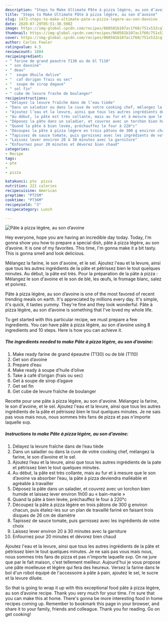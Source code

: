 ```yaml
---
description: "Steps to Make Ultimate Pâte à pizza légère, au son d’avoine"
title: "Steps to Make Ultimate Pâte à pizza légère, au son d’avoine"
slug: 1473-steps-to-make-ultimate-pate-a-pizza-legere-au-son-davoine
date: 2020-07-29T05:51:30.590Z
image: https://img-global.cpcdn.com/recipes/060501b107ac1f60/751x532cq70/pate-a-pizza-legere-au-son-davoine-photo-principale-de-la-recette.jpg
thumbnail: https://img-global.cpcdn.com/recipes/060501b107ac1f60/751x532cq70/pate-a-pizza-legere-au-son-davoine-photo-principale-de-la-recette.jpg
cover: https://img-global.cpcdn.com/recipes/060501b107ac1f60/751x532cq70/pate-a-pizza-legere-au-son-davoine-photo-principale-de-la-recette.jpg
author: Carlos Fowler
ratingvalue: 4.5
reviewcount: 1884
recipeingredient:
- " farine de grand peautre T130 ou de bl T110"
- " son davoine"
- " deau"
- "  soupe dhuile dolive"
- "  caf dorigan frais ou sec"
- "  soupe de sirop dagave"
- " sel fin"
- " cube de levure frache de boulanger"
recipeinstructions:
- "Délayez la levure fraîche dans de l’eau tiède"
- "Dans un saladier ou dans la cuve de votre cooking chef, mélangez la farine, le son d’avoine et le sel."
- "Ajoutez l’eau et la levure, ainsi que tous les autres ingrédients de la pate et pétrissez bien le tout quelques minutes."
- "Au début, la pâte est très collante, mais au fur et à mesure que le son d’avoine va absorber l’eau, la pâte à pizza deviendra malléable et agréable à travailler"
- "Déposez la pâte dans un saladier, et couvrez avec un torchon bien humide et laissez lever environ 1h00 au « bain-marie »"
- "Quand la pâte à bien levée, préchauffez le four à 220°c"
- "Découpez la pâte à pizza légère en trois pâtons de 300 g environ chacun, puis étalez-les sur un plan de travaillé fariné en faisant trois disques de 26 cm de diamètre"
- "Tapissez de sauce tomate, puis garnissez avec les ingrédients de votre choix"
- "Laissez lever environ 20 à 30 minutes avec la garniture"
- "Enfournez pour 20 minutes et dévorez bien chaud"
categories:
- Recipe
tags:
- pte
- 
- pizza

katakunci: pte  pizza 
nutrition: 221 calories
recipecuisine: American
preptime: "PT25M"
cooktime: "PT36M"
recipeyield: "3"
recipecategory: Lunch

---
```



![Pâte à pizza légère, au son d’avoine](https://img-global.cpcdn.com/recipes/060501b107ac1f60/751x532cq70/pate-a-pizza-legere-au-son-davoine-photo-principale-de-la-recette.jpg)

Hey everyone, hope you are having an incredible day today. Today, I'm gonna show you how to prepare a special dish, pâte à pizza légère, au son d’avoine. It is one of my favorites. This time, I'm gonna make it a bit tasty. This is gonna smell and look delicious.

Mélangez la farine, le son d&#39;avoine, et le sel. Ajoutez l&#39;eau et la levure, ainsi que tous les autres ingrédients de la pâte et pétrissez bien le tout quelques minutes. Au début, la pâte est très. Pour la préparation de la pâte à pizza : Mélangez le son d&#39;avoine et le son de blé, les œufs, le fromage blanc, salez et poivrez.

Pâte à pizza légère, au son d’avoine is one of the most favored of recent trending meals on earth. It's appreciated by millions every day. It's simple, it's quick, it tastes yummy. They're fine and they look wonderful. Pâte à pizza légère, au son d’avoine is something that I've loved my whole life.


To get started with this particular recipe, we must prepare a few ingredients. You can have pâte à pizza légère, au son d’avoine using 8 ingredients and 10 steps. Here is how you can achieve it.

<!--inarticleads1-->

##### The ingredients needed to make Pâte à pizza légère, au son d’avoine:

1. Make ready  farine de grand épeautre (T130) ou de blé (T110)
1. Get  son d’avoine
1. Prepare  d’eau
1. Make ready  à soupe d’huile d’olive
1. Take  à café d’origan (frais ou sec)
1. Get  à soupe de sirop d’agave
1. Get  sel fin
1. Get  cube de levure fraîche de boulanger


Recette pour une pâte à pizza légère, au son d&#39;avoine. Mélangez la farine, le son d&#39;avoine, et le sel. Ajoutez l&#39;eau et la levure, ainsi que tous les autres ingrédients de la pâte et pétrissez bien le tout quelques minutes. Je ne sais pas vous mais nous, nous sommes très fans de pizza et pas n&#39;importe laquelle svp. 

<!--inarticleads2-->

##### Instructions to make Pâte à pizza légère, au son d’avoine:

1. Délayez la levure fraîche dans de l’eau tiède
1. Dans un saladier ou dans la cuve de votre cooking chef, mélangez la farine, le son d’avoine et le sel.
1. Ajoutez l’eau et la levure, ainsi que tous les autres ingrédients de la pate et pétrissez bien le tout quelques minutes.
1. Au début, la pâte est très collante, mais au fur et à mesure que le son d’avoine va absorber l’eau, la pâte à pizza deviendra malléable et agréable à travailler
1. Déposez la pâte dans un saladier, et couvrez avec un torchon bien humide et laissez lever environ 1h00 au « bain-marie »
1. Quand la pâte à bien levée, préchauffez le four à 220°c
1. Découpez la pâte à pizza légère en trois pâtons de 300 g environ chacun, puis étalez-les sur un plan de travaillé fariné en faisant trois disques de 26 cm de diamètre
1. Tapissez de sauce tomate, puis garnissez avec les ingrédients de votre choix
1. Laissez lever environ 20 à 30 minutes avec la garniture
1. Enfournez pour 20 minutes et dévorez bien chaud


Ajoutez l&#39;eau et la levure, ainsi que tous les autres ingrédients de la pâte et pétrissez bien le tout quelques minutes. Je ne sais pas vous mais nous, nous sommes très fans de pizza et pas n&#39;importe laquelle svp. On ne jure que par le fait maison, c&#39;est tellement meilleur. Aujourd&#39;hui je vous propose une pâte moelleuse et légère qui fera des heureux. Versez la farine dans le bol d&#39;un robot équipé de l&#39;accessoire à pâte à pain, ajoutez le sel, le sucre et la levure diluée. 

So that is going to wrap it up with this exceptional food pâte à pizza légère, au son d’avoine recipe. Thank you very much for your time. I'm sure that you can make this at home. There's gonna be more interesting food in home recipes coming up. Remember to bookmark this page in your browser, and share it to your family, friends and colleague. Thank you for reading. Go on get cooking!
